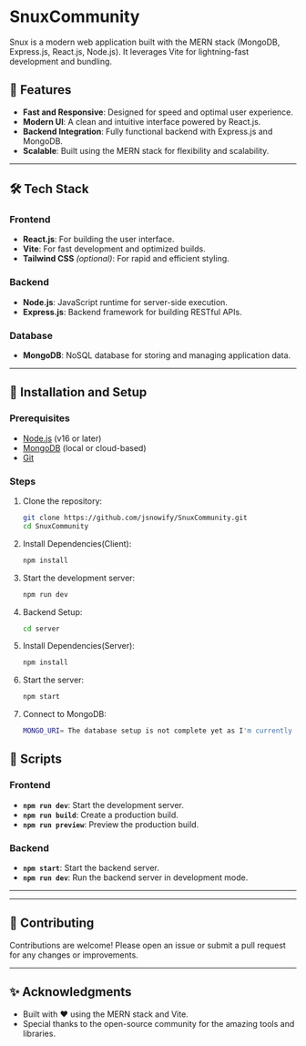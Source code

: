 # SnuxCommunity

Snux is a modern web application built with the MERN stack (MongoDB, Express.js, React.js, Node.js). It leverages Vite for lightning-fast development and bundling.

## 🚀 Features

- **Fast and Responsive**: Designed for speed and optimal user experience.
- **Modern UI**: A clean and intuitive interface powered by React.js.
- **Backend Integration**: Fully functional backend with Express.js and MongoDB.
- **Scalable**: Built using the MERN stack for flexibility and scalability.

---

## 🛠️ Tech Stack

### Frontend

- **React.js**: For building the user interface.
- **Vite**: For fast development and optimized builds.
- **Tailwind CSS** _(optional)_: For rapid and efficient styling.

### Backend

- **Node.js**: JavaScript runtime for server-side execution.
- **Express.js**: Backend framework for building RESTful APIs.

### Database

- **MongoDB**: NoSQL database for storing and managing application data.

---

## 🧩 Installation and Setup

### Prerequisites

- [Node.js](https://nodejs.org/) (v16 or later)
- [MongoDB](https://www.mongodb.com/) (local or cloud-based)
- [Git](https://git-scm.com/)

### Steps

1. Clone the repository:

   ```bash
   git clone https://github.com/jsnowify/SnuxCommunity.git
   cd SnuxCommunity

   ```

2. Install Dependencies(Client):

   ```bash
   npm install

   ```

3. Start the development server:

   ```bash
   npm run dev

   ```

4. Backend Setup:

   ```bash
   cd server

   ```

5. Install Dependencies(Server):

   ```bash
   npm install

   ```

6. Start the server:

   ```bash
   npm start

   ```

7. Connect to MongoDB:

   ```bash
   MONGO_URI= The database setup is not complete yet as I'm currently focusing on the UI. Feel free to contact me if you'd like to collaborate on structuring the database.

   ```

## 🧪 Scripts

### Frontend

- **`npm run dev`**: Start the development server.
- **`npm run build`**: Create a production build.
- **`npm run preview`**: Preview the production build.

### Backend

- **`npm start`**: Start the backend server.
- **`npm run dev`**: Run the backend server in development mode.

---

---

## 🤝 Contributing

Contributions are welcome! Please open an issue or submit a pull request for any changes or improvements.

---

## ✨ Acknowledgments

- Built with ❤️ using the MERN stack and Vite.
- Special thanks to the open-source community for the amazing tools and libraries.
